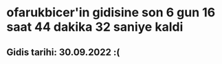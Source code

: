# ofarukbicer'in gidisine son 6 gun 16 saat 44 dakika 32 saniye kaldi

## Gidis tarihi: 30.09.2022 :(
